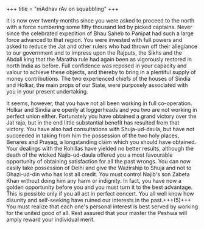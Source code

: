 +++
title = "mAdhav rAv on squabbling"
+++

It is now over twenty months since you were asked to proceed to the north with a force numbering some fifty thousand led by picked captains. Never since the celebrated expedition of Bhau Saheb to Panipat had such a large force advanced to that region. You were invested with full powers and asked to reduce the Jat and other rulers who had thrown off their allegiance to our government and to impress upon the Rajputs, the Sikhs and the Abdali king that the Maratha rule had again been as vigorously restored in north India as before. Full confidence was reposed in your capacity and valour to achieve these objects, and thereby to bring in a plentiful supply of money contributions. The two experienced chiefs of the houses of Sindia and Holkar, the main props of our State, were purposely associated with you in your present undertaking.

It seems, however, that you have not all been working in full co-operation. Holkar and Sindia are openly at loggerheads and you two are not working in perfect union either. Fortunately you have obtained a grand victory over the Jat raja, but in the end little substantial benefit has resulted from that victory. You have also had consultations with Shuja-ud-daula, but have not succeeded in taking from him the possession of the two holy places, Benares and Prayag, a longstanding claim which you should have obtained. Your dealings with the Rohillas have yielded no better results, although the death of the wicked Najib-ud-daula offered you a most favourable opportunity of obtaining satisfaction for all the past wrongs. You can now easily take possession of Delhi and give the Wazirship to Shuja and not to Ghazi-ud-din who has lost all credit. You must control Najib's son Zabeta Khan without doing him any harm or indignity. In fact, you have now a golden opportunity before you and you must turn it to the best advantage. This is possible only if you all act in perfect concert. You all well know how disunity and self-seeking have ruined our interests in the past.+++(5)+++ You must realize that each one's personal interest is best served by working for the united good of all. Rest assured that your master the Peshwa will amply reward your individual merit.

